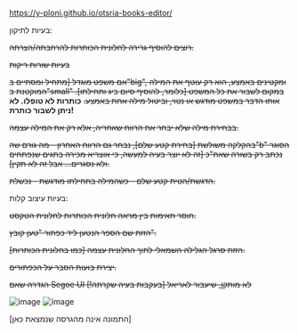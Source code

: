 https://y-ploni.github.io/otsria-books-editor/

בעיות לתיקון:

~~רוצים להוסיף גרירה לחלונית הכותרות להרחבתה/הצרתה.~~

~~בעיות שורות ריקות~~

~~אם משפט מוגדל [מתחיל ומסתיים ב"big", ומקטינים באמצע, הוא רק עוטף את המילה המוקטנת ב"small" במקום לשבור את כל המשפט [כלומר, להוסיף סיום ביג ותחילתו]. אותו הדבר במשפט מודגש או נטוי, וביטול מילה אחת באמצע.~~ **כותרות לא טופלו. לא ניתן לשבור כותרת!**

~~בבחירת מילה שלא יבחר את הרווח שאחריה, אלא רק את המילה עצמה.~~

~~בהקלקה משולשת [בחירת קטע שלם], נבחר גם הרווח האחרון - מה גורם שה"b" הסוגר נכתב רק בשורה שאח"כ [זה לא יוצר בעיה למעשה, כי אוצריא מכירה בתגים שנפתחים ולא נסגרים... אבל זה לא תקין].~~

~~הדגשת/הטית קטע שלם - כשהמילה בתחילתו מודגשת - נכשלת.~~

בעיות עיצוב קלות:

~~חוסר תאימות בין מראה חלונית הכותרות לחלונית הטקסט.~~

~~הזזת שם הספר הנטען ליד כפתור "טען קובץ".~~

~~הזזת סרגל הגלילה השמאלי לתוך החלונית עצמה [כמו בחלונית הכותרות].~~

~~יצירת בועות הסבר על הכפתורים.~~

~~הגדרה שאם Segoe UI לא מותקן, שיעבור לאריאל [בעקבות בעיה שקרתה!]~~



![image](https://github.com/user-attachments/assets/a0413794-30a4-4750-8268-9d56ace1b49b)
![image](https://github.com/user-attachments/assets/a51c5905-ff50-4b9f-9648-e284a668c32b)

[התמונה אינה מהגרסה שנמצאת כאן]

